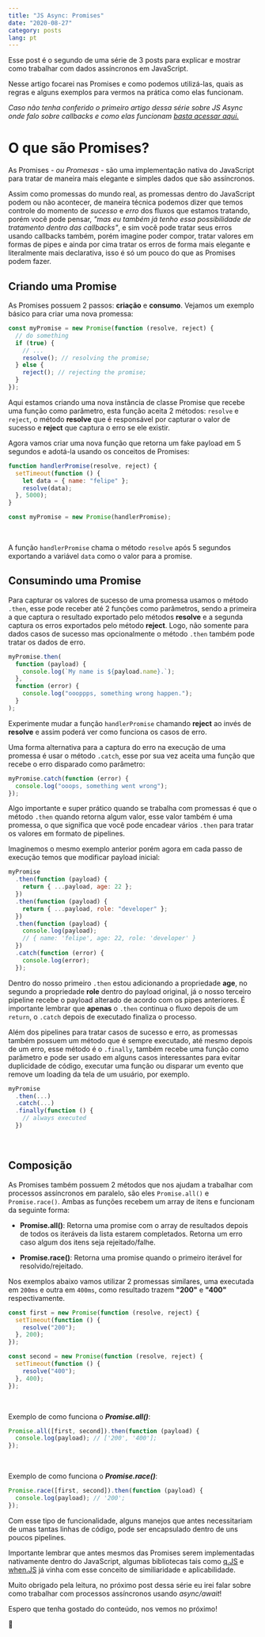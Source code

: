 ```yaml
---
title: "JS Async: Promises"
date: "2020-08-27"
category: posts
lang: pt
---
```


Esse post é o segundo de uma série de 3 posts para explicar e mostrar como trabalhar com dados assíncronos em JavaScript.

Nesse artigo focarei nas Promises e como podemos utilizá-las, quais as regras e alguns exemplos para vermos na prática como elas funcionam.

_Caso não tenha conferido o primeiro artigo dessa série sobre JS Async onde falo sobre callbacks e como elas funcionam [basta acessar aqui.](https://www.felipesousa.space/posts/pt/javascript-async-callbacks)_

# O que são Promises?

As Promises - _ou Promesas_ - são uma implementação nativa do JavaScript para tratar de maneira mais elegante e simples dados que são assíncronos.

Assim como promessas do mundo real, as promessas dentro do JavaScript podem ou não acontecer, de maneira técnica podemos dizer que temos controle do momento de _sucesso_ e _erro_ dos fluxos que estamos tratando, porém você pode pensar, _"mas eu também já tenho essa possibilidade de tratamento dentro das callbacks"_, e sim você pode tratar seus erros usando callbacks também, porém imagine poder compor, tratar valores em formas de pipes e ainda por cima tratar os erros de forma mais elegante e literalmente mais declarativa, isso é só um pouco do que as Promises podem fazer.

## Criando uma Promise

As Promises possuem 2 passos: **criação** e **consumo**. Vejamos um exemplo básico para criar uma nova promessa:

```javascript
const myPromise = new Promise(function (resolve, reject) {
  // do something
  if (true) {
    // ...
    resolve(); // resolving the promise;
  } else {
    reject(); // rejecting the promise;
  }
});
```

Aqui estamos criando uma nova instância de classe Promise que recebe uma função como parâmetro, esta função aceita 2 métodos: `resolve` e `reject`, o método **resolve** que é responsável por capturar o valor de sucesso e **reject** que captura o erro se ele existir.

Agora vamos criar uma nova função que retorna um fake payload em 5 segundos e adotá-la usando os conceitos de Promises:

```javascript
function handlerPromise(resolve, reject) {
  setTimeout(function () {
    let data = { name: "felipe" };
    resolve(data);
  }, 5000);
}

const myPromise = new Promise(handlerPromise);
```

<br />

A função `handlerPromise` chama o método `resolve` após 5 segundos exportando a variável `data` como o valor para a promise.

## Consumindo uma Promise

Para capturar os valores de sucesso de uma promessa usamos o método `.then`, esse pode receber até 2 funções como parâmetros, sendo a primeira a que captura o resultado exportado pelo métodos **resolve** e a segunda captura os erros exportados pelo método **reject**. Logo, não somente para dados casos de sucesso mas opcionalmente o método `.then` também pode tratar os dados de erro.

```javascript
myPromise.then(
  function (payload) {
    console.log(`My name is ${payload.name}.`);
  },
  function (error) {
    console.log("oooppps, something wrong happen.");
  }
);
```

Experimente mudar a função `handlerPromise` chamando **reject** ao invés de **resolve** e assim poderá ver como funciona os casos de erro.

Uma forma alternativa para a captura do erro na execução de uma promessa é usar o método `.catch`, esse por sua vez aceita uma função que recebe o erro disparado como parâmetro:

```javascript
myPromise.catch(function (error) {
  console.log("ooops, something went wrong");
});
```

Algo importante e super prático quando se trabalha com promessas é que o método `.then` quando retorna algum valor, esse valor também é uma promessa, o que significa que você pode encadear vários `.then` para tratar os valores em formato de pipelines.

Imaginemos o mesmo exemplo anterior porém agora em cada passo de execução temos que modificar payload inicial:

```javascript
myPromise
  .then(function (payload) {
    return { ...payload, age: 22 };
  })
  .then(function (payload) {
    return { ...payload, role: "developer" };
  })
  .then(function (payload) {
    console.log(payload);
    // { name: 'felipe', age: 22, role: 'developer' }
  })
  .catch(function (error) {
    console.log(error);
  });
```

Dentro do nosso primeiro `.then` estou adicionando a propriedade **age**, no segundo a propriedade **role** dentro do payload original, já o nosso terceiro pipeline recebe o payload alterado de acordo com os pipes anteriores. É importante lembrar que **apenas** o `.then` continua o fluxo depois de um `return`, o `.catch` depois de executado finaliza o processo.

Além dos pipelines para tratar casos de sucesso e erro, as promessas também possuem um método que é sempre executado, até mesmo depois de um erro, esse método é o `.finally`, também recebe uma função como parâmetro e pode ser usado em alguns casos interessantes para evitar duplicidade de código, executar uma função ou disparar um evento que remove um loading da tela de um usuário, por exemplo.

```javascript
myPromise
  .then(...)
  .catch(...)
  .finally(function () {
    // always executed
  })
```

<br />

## Composição

As Promises também possuem 2 métodos que nos ajudam a trabalhar com processos assíncronos em paralelo, são eles `Promise.all()` e `Promise.race()`. Ambas as funções recebem um array de itens e funcionam da seguinte forma:

- **Promise.all()**: Retorna uma promise com o array de resultados depois de todos os iteráveis da lista estarem completados. Retorna um erro caso algum dos itens seja rejeitado/falhe.

- **Promise.race()**: Retorna uma promise quando o primeiro iterável for resolvido/rejeitado.

Nos exemplos abaixo vamos utilizar 2 promessas similares, uma executada em `200ms` e outra em `400ms`, como resultado trazem **"200"** e **"400"** respectivamente.

```javascript
const first = new Promise(function (resolve, reject) {
  setTimeout(function () {
    resolve("200");
  }, 200);
});

const second = new Promise(function (resolve, reject) {
  setTimeout(function () {
    resolve("400");
  }, 400);
});
```

<br />

Exemplo de como funciona o **_Promise.all()_**:

```javascript
Promise.all([first, second]).then(function (payload) {
  console.log(payload); // ['200', '400'];
});
```

<br />

Exemplo de como funciona o **_Promise.race()_**:

```javascript
Promise.race([first, second]).then(function (payload) {
  console.log(payload); // '200';
});
```

Com esse tipo de funcionalidade, alguns manejos que antes necessitariam de umas tantas linhas de código, pode ser encapsulado dentro de uns poucos pipelines.

Importante lembrar que antes mesmos das Promises serem implementadas nativamente dentro do JavaScript, algumas bibliotecas tais como [q.JS](https://github.com/kriskowal/q) e [when.JS](https://github.com/cujojs/when) já vinha com esse conceito de similiaridade e aplicabilidade.

Muito obrigado pela leitura, no próximo post dessa série eu irei falar sobre como trabalhar com processos assíncronos usando _async/await_!

Espero que tenha gostado do conteúdo, nos vemos no próximo!

🦐
